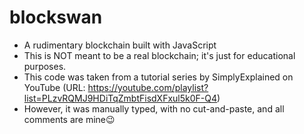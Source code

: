 # blockswan
- A rudimentary blockchain built with JavaScript
- This is NOT meant to be a real blockchain; it's just for educational purposes.
- This code was taken from a tutorial series by SimplyExplained on YouTube (URL: https://youtube.com/playlist?list=PLzvRQMJ9HDiTqZmbtFisdXFxul5k0F-Q4)
- However, it was manually typed, with no cut-and-paste, and all comments are mine😉
